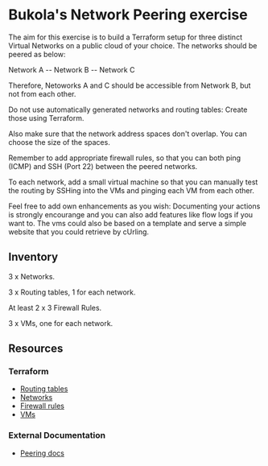 # Bukola's Network Peering exercise

The aim for this exercise is to build a Terraform setup for three distinct Virtual Networks on a public cloud of your choice.
The networks should be peered as below:

Network A -- Network B -- Network C

Therefore, Netoworks A and C should be accessible from Network B, but not from each other.

Do not use automatically generated networks and routing tables: Create those using Terraform.

Also make sure that the network address spaces don't overlap. You can choose the size of the spaces.

Remember to add appropriate firewall rules, so that you can both ping (ICMP) and SSH (Port 22) between the peered networks.

To each network, add a small virtual machine so that you can manually test the routing by SSHing into the VMs and pinging each VM from each other.

Feel free to add own enhancements as you wish: Documenting your actions is strongly encourange and you can also add features like flow logs if you want to. The vms could also be based on a template and serve a simple website that you could retrieve by cUrling.

## Inventory

3 x Networks.

3 x Routing tables, 1 for each network.

At least 2 x 3 Firewall Rules.

3 x VMs, one for each network.

## Resources

### Terraform
- [Routing tables](https://registry.terraform.io/providers/hashicorp/azurerm/latest/docs/resources/route_table)
- [Networks](https://registry.terraform.io/providers/hashicorp/azurerm/latest/docs/resources/virtual_network)
- [Firewall rules](https://registry.terraform.io/providers/hashicorp/azurerm/latest/docs/resources/network_security_group)
- [VMs](https://registry.terraform.io/providers/hashicorp/azurerm/latest/docs/resources/linux_virtual_machine)

### External Documentation

- [Peering docs](https://learn.microsoft.com/en-us/azure/virtual-network/virtual-network-peering-overview)
